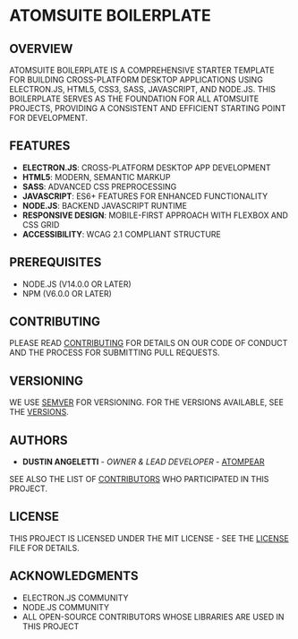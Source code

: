# ATOMSUITE BOILERPLATE

## OVERVIEW

ATOMSUITE BOILERPLATE IS A COMPREHENSIVE STARTER TEMPLATE FOR BUILDING CROSS-PLATFORM DESKTOP APPLICATIONS USING ELECTRON.JS, HTML5, CSS3, SASS, JAVASCRIPT, AND NODE.JS. THIS BOILERPLATE SERVES AS THE FOUNDATION FOR ALL ATOMSUITE PROJECTS, PROVIDING A CONSISTENT AND EFFICIENT STARTING POINT FOR DEVELOPMENT.

## FEATURES

- **ELECTRON.JS**: CROSS-PLATFORM DESKTOP APP DEVELOPMENT
- **HTML5**: MODERN, SEMANTIC MARKUP
- **SASS**: ADVANCED CSS PREPROCESSING
- **JAVASCRIPT**: ES6+ FEATURES FOR ENHANCED FUNCTIONALITY
- **NODE.JS**: BACKEND JAVASCRIPT RUNTIME
- **RESPONSIVE DESIGN**: MOBILE-FIRST APPROACH WITH FLEXBOX AND CSS GRID
- **ACCESSIBILITY**: WCAG 2.1 COMPLIANT STRUCTURE

## PREREQUISITES

- NODE.JS (V14.0.0 OR LATER)
- NPM (V6.0.0 OR LATER)

## CONTRIBUTING

PLEASE READ [CONTRIBUTING](readme/contributing.md) FOR DETAILS ON OUR CODE OF CONDUCT AND THE PROCESS FOR SUBMITTING PULL REQUESTS.

## VERSIONING

WE USE [SEMVER](HTTP://SEMVER.ORG/) FOR VERSIONING. FOR THE VERSIONS AVAILABLE, SEE THE [VERSIONS](readme/versions.md).

## AUTHORS

* **DUSTIN ANGELETTI** - *OWNER & LEAD DEVELOPER* - [ATOMPEAR](HTTPS://GITHUB.COM/ATOMPEAR)

SEE ALSO THE LIST OF [CONTRIBUTORS](readme/contributors.md) WHO PARTICIPATED IN THIS PROJECT.

## LICENSE

THIS PROJECT IS LICENSED UNDER THE MIT LICENSE - SEE THE [LICENSE](readme/license.md) FILE FOR DETAILS.

## ACKNOWLEDGMENTS

* ELECTRON.JS COMMUNITY
* NODE.JS COMMUNITY
* ALL OPEN-SOURCE CONTRIBUTORS WHOSE LIBRARIES ARE USED IN THIS PROJECT
